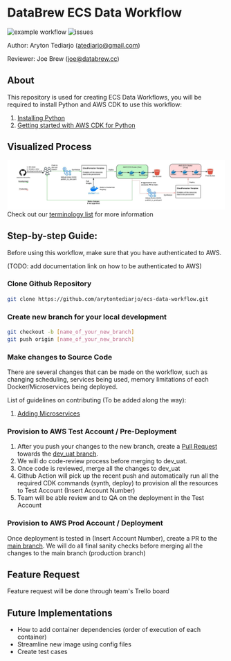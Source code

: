 
# DataBrew ECS Data Workflow
![example workflow](https://github.com/arytontediarjo/ecs-data-workflow/actions/workflows/deploy_to_prod.yml/badge.svg)  ![issues](https://img.shields.io/github/issues/arytontediarjo/ecs-data-workflow)

Author: Aryton Tediarjo (atediarjo@gmail.com)

Reviewer: Joe Brew (joe@databrew.cc)

## About
This repository is used for creating ECS Data Workflows, you will be required to install Python and AWS CDK to use this workflow:
1. [Installing Python](https://www.python.org/downloads/)
2. [Getting started with AWS CDK for Python](https://docs.aws.amazon.com/cdk/v2/guide/work-with-cdk-python.html)

## Visualized Process
![My Image](images/ecs_wf_v0.jpeg)
Check out our [terminology list](https://github.com/arytontediarjo/ecs-data-workflow/tree/main/docs/terminology.md) for more information

## Step-by-step Guide:
Before using this workflow, make sure that you have authenticated to AWS.

 (TODO: add documentation link on how to be authenticated to AWS)

### Clone Github Repository
```bash
git clone https://github.com/arytontediarjo/ecs-data-workflow.git
```
### Create new branch for your local development
```bash
git checkout -b [name_of_your_new_branch]
git push origin [name_of_your_new_branch]
```

### Make changes to Source Code

There are several changes that can be made on the workflow, such as changing scheduling, services being used, memory limitations of each Docker/Microservices being deployed. 

List of guidelines on contributing (To be added along the way):
1. [Adding Microservices](https://github.com/arytontediarjo/ecs-data-workflow/tree/main/docs/add_microservice.md)

### Provision to AWS Test Account / Pre-Deployment
1. After you push your changes to the new branch, create a [Pull Request](https://docs.github.com/en/pull-requests/collaborating-with-pull-requests/proposing-changes-to-your-work-with-pull-requests/about-pull-requests) towards the [dev_uat branch](https://github.com/arytontediarjo/ecs-data-workflow/tree/dev-uat). 
2. We will do code-review process before merging to dev_uat. 
3. Once code is reviewed, merge all the changes to dev_uat
4. Github Action will pick up the recent push and automatically run all the required CDK commands (synth, deploy) to provision all the resources to Test Account (Insert Account Number)
5. Team will be able review and to QA on the deployment in the Test Account

### Provision to AWS Prod Account / Deployment
Once deployment is tested in (Insert Account Number), create a PR to the [main branch](https://github.com/arytontediarjo/ecs-data-workflow/tree/main). We will do all final sanity checks before merging all the changes to the main branch (production branch)

## Feature Request
Feature request will be done through team's Trello board

## Future Implementations
- How to add container dependencies (order of execution of each container)
- Streamline new image using config files
- Create test cases










